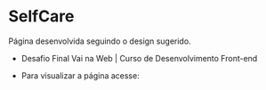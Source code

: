 # SelfCare

Página desenvolvida seguindo o design sugerido. 

- Desafio Final Vai na Web | Curso de Desenvolvimento Front-end 

- Para visualizar a página acesse: 